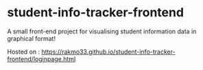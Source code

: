 # student-info-tracker-frontend

A small front-end project for visualising student information data in graphical format!

Hosted on : https://rakmo33.github.io/student-info-tracker-frontend/loginpage.html
